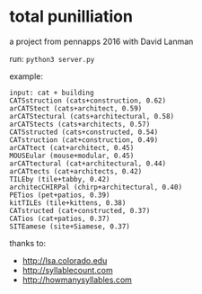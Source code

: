 # total punilliation

a project from pennapps 2016 with David Lanman

run: `python3 server.py`

example:

    input: cat + building
    CATSstruction (cats+construction, 0.62)
    arCATStect (cats+architect, 0.59)
    arCATStectural (cats+architectural, 0.58)
    arCATStects (cats+architects, 0.57)
    CATSstructed (cats+constructed, 0.54)
    CATstruction (cat+construction, 0.49)
    arCATtect (cat+architect, 0.45)
    MOUSEular (mouse+modular, 0.45)
    arCATtectural (cat+architectural, 0.44)
    arCATtects (cat+architects, 0.42)
    TILEby (tile+tabby, 0.42)
    architecCHIRPal (chirp+architectural, 0.40)
    PETios (pet+patios, 0.39)
    kitTILEs (tile+kittens, 0.38)
    CATstructed (cat+constructed, 0.37)
    CATios (cat+patios, 0.37)
    SITEamese (site+Siamese, 0.37)

thanks to:

* http://lsa.colorado.edu
* http://syllablecount.com
* http://howmanysyllables.com
